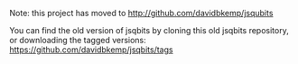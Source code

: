 Note: this project has moved to
http://github.com/davidbkemp/jsqubits

You can find the old version of jsqbits by cloning this old jsqbits repository, or downloading the tagged versions:
https://github.com/davidbkemp/jsqbits/tags
